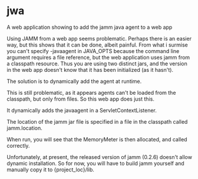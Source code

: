 jwa
===

A web application showing to add the jamm java agent to a web app


Using JAMM from a web app seems problematic. Perhaps there is an easier way, but this shows that it can be done, albeit painful.
From what i surmise you can't specify -javaagent in JAVA_OPTS because the command line argument requires a file reference, but
the web application uses jamm from a classpath resource. Thus you are using two distinct jars, and the version in the web app
doesn't know that it has been initialized (as it hasn't).

The solution is to dynamically add the agent at runtime.

This is still problematic, as it appears agents can't be loaded from the classpath, but only from files. So this web app does just this.

It dynamically adds the javaagent in a ServletContextListener.

The location of the jamm jar file is specified in a file in the classpath called jamm.location.

When run, you will see that the MemoryMeter is then allocated, and called correctly.

Unfortunately, at present, the released version of jamm (0.2.6) doesn't allow dynamic installation. So for now, you will have to
build jamm yourself and manually copy it to {project_loc}/lib.


